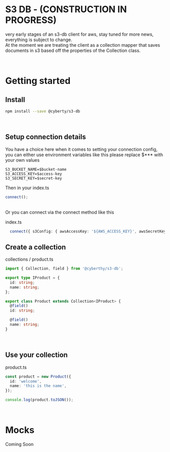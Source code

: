 # S3 DB - (CONSTRUCTION IN PROGRESS)

very early stages of an s3-db client for aws, stay tuned for more news, everything is subject to change.  
At the moment we are treating the client as a collection mapper that saves documents in s3 based off the properties of the Collection class.

<br />

# Getting started
## Install
```bash
npm install --save @cyberty/s3-db
```
<br />

## Setup connection details
You have a choice here when it comes to setting your connection config, you can either use environment variables like this please replace $*** with your own values  
```env
S3_BUCKET_NAME=$bucket-name
S3_ACCESS_KEY=$access-key
S3_SECRET_KEY=$secret-key
```
Then in your index.ts
```typescript
connect();
```

<br />
Or you can connect via the connect method like this 

<br />

index.ts
```typescript
  connect({ s3Config: { awsAccessKey: '${AWS_ACCESS_KEY}', awsSecretKey: '${AWS_SECRET_KEY}' } });
```

## Create a collection
collections / product.ts
```typescript
import { Collection, field } from '@cyberthy/s3-db';

export type IProduct = {
  id: string;
  name: string;
};

export class Product extends Collection<IProduct> {
  @field()
  id: string;

  @field()
  name: string;
}

```

<br />

## Use your collection
product.ts
```typescript
const product = new Product({
  id: 'welcome',
  name: 'this is the name',
});

console.log(product.toJSON());
```


<br />

# Mocks
Coming Soon